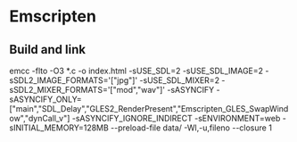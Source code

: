 # Emscripten

## Build and link

emcc -flto -O3 *.c -o index.html -sUSE_SDL=2 -sUSE_SDL_IMAGE=2 -sSDL2_IMAGE_FORMATS='["jpg"]' -sUSE_SDL_MIXER=2 -sSDL2_MIXER_FORMATS='["mod","wav"]' -sASYNCIFY -sASYNCIFY_ONLY=["main","SDL_Delay","GLES2_RenderPresent","Emscripten_GLES_SwapWindow","dynCall_v"] -sASYNCIFY_IGNORE_INDIRECT -sENVIRONMENT=web -sINITIAL_MEMORY=128MB --preload-file data/ -Wl,-u,fileno --closure 1
